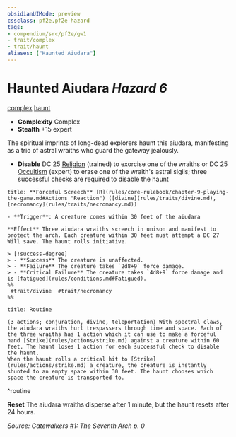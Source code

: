 ```yaml
---
obsidianUIMode: preview
cssclass: pf2e,pf2e-hazard
tags:
- compendium/src/pf2e/gw1
- trait/complex
- trait/haunt
aliases: ["Haunted Aiudara"]
---
```

# Haunted Aiudara *Hazard 6*  
[complex](rules/traits/complex.md "Complex Hazard Trait")  [haunt](rules/traits/haunt.md "Haunt Hazard Trait")  

- **Complexity** Complex
- **Stealth** +15 expert  

The spiritual imprints of long-dead explorers haunt this aiudara, manifesting as a trio of astral wraiths who guard the gateway jealously.

- **Disable** DC 25 [Religion](compendium/skills.md#Religion) (trained) to exorcise one of the wraiths or DC 25 [Occultism](compendium/skills.md#Occultism) (expert) to erase one of the wraith's astral sigils; three successful checks are required to disable the haunt  

```ad-embed-ability
title: **Forceful Screech** [R](rules/core-rulebook/chapter-9-playing-the-game.md#Actions "Reaction") ([divine](rules/traits/divine.md), [necromancy](rules/traits/necromancy.md))

- **Trigger**: A creature comes within 30 feet of the aiudara

**Effect** Three aiudara wraiths screech in unison and manifest to protect the arch. Each creature within 30 feet must attempt a DC 27 Will save. The haunt rolls initiative.

> [!success-degree] 
> - **Success** The creature is unaffected.
> - **Failure** The creature takes `2d8+9` force damage.
> - **Critical Failure** The creature takes `4d8+9` force damage and is [fatigued](rules/conditions.md#Fatigued).  
%%
 #trait/divine  #trait/necromancy 
%%
```

```ad-pf2-summary
title: Routine

(3 actions; conjuration, divine, teleportation) With spectral claws, the aiudara wraiths hurl trespassers through time and space. Each of the three wraiths has 1 action which it can use to make a forceful hand [Strike](rules/actions/strike.md) against a creature within 60 feet. The haunt loses 1 action for each successful check to disable the haunt.
When the haunt rolls a critical hit to [Strike](rules/actions/strike.md) a creature, the creature is instantly shunted to an empty space within 30 feet. The haunt chooses which space the creature is transported to.
```
^routine

**Reset** The aiudara wraiths disperse after 1 minute, but the haunt resets after 24 hours.  

*Source: Gatewalkers #1: The Seventh Arch p. 0*